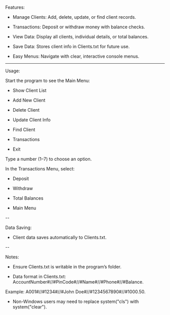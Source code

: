 Features:


- Manage Clients: Add, delete, update, or find client records.

- Transactions: Deposit or withdraw money with balance checks.

- View Data: Display all clients, individual details, or total balances.

- Save Data: Stores client info in Clients.txt for future use.

- Easy Menus: Navigate with clear, interactive console menus.


---


Usage:

Start the program to see the Main Menu:

- Show Client List

- Add New Client

- Delete Client

- Update Client Info

- Find Client

- Transactions

- Exit

Type a number (1–7) to choose an option.

In the Transactions Menu, select:

- Deposit

- Withdraw

- Total Balances

- Main Menu

--

Data Saving:

- Client data saves automatically to Clients.txt.

--

Notes:

- Ensure Clients.txt is writable in the program’s folder.

- Data format in Clients.txt: AccountNumber#//#PinCode#//#Name#//#Phone#//#Balance.

Example: A001#//#1234#//#John Doe#//#1234567890#//#1000.50.

- Non-Windows users may need to replace system("cls") with system("clear").
